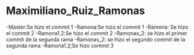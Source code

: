 # Maximiliano_Ruiz_Ramonas
-Master:Se hizo el commit 1
-Ramona:Se hizo el commit 1
-Ramona: Se hizo el commit 2
-Ramona1.2:Se hizo el commit 2
-Ramonas_2: se hizo el primer commit de la segunda rama
-Ramonas_2: se hizo el segundo commit de la segunda rama
-Ramona1.2;Se hizo commit 3
